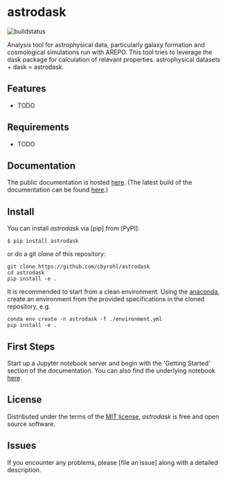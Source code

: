 # astrodask

![buildstatus](https://github.com/cbyrohl/darepo/actions/workflows/python-package-conda.yml/badge.svg)

Analysis tool for astrophysical data, particularly galaxy formation and cosmological simulations run with AREPO. This tool tries to leverage the dask package for calculation of relevant properties. astrophysical datasets + dask = astrodask.

## Features

- TODO

## Requirements

- TODO



## Documentation
The public documentation is hosted [here](https://astrodask.cbyrohl.de/). (The latest build of the documentation can be found [here](https://byrohlc.pages.mpcdf.de/darepo/).)

## Install

You can install _astrodask_ via [pip] from [PyPI]:

```console
$ pip install astrodask
```

or do a git clone of this repository:

```
git clone https://github.com/cbyrohl/astrodask
cd astrodask
pip install -e .
```

It is recommended to start from a clean environment. Using the [anaconda](https://www.anaconda.com/products/individual), create an environment from the provided specifications in the cloned repository, e.g.

```
conda env create -n astrodask -f ./environment.yml
pip install -e .
```

## First Steps
Start up a Jupyter notebook server and begin with the 'Getting Started' section of the documentation. You can also find the underlying notebook [here](docs/source/gettingstarted.ipynb).

## License

Distributed under the terms of the [MIT license](LICENSE),
_astrodask_ is free and open source software.

## Issues

If you encounter any problems,
please [file an issue] along with a detailed description.



